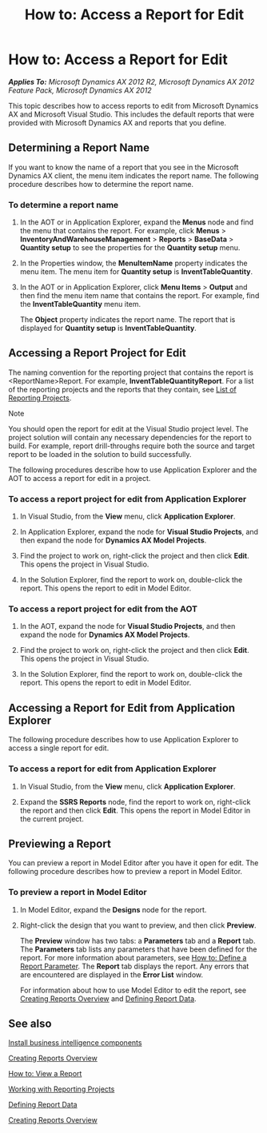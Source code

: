 ﻿---
title: 'How to: Access a Report for Edit'
TOCTitle: 'How to: Access a Report for Edit'
ms:assetid: 1c4fa46f-60bb-43b6-a1e5-6a9d6d714ec8
ms:mtpsurl: https://technet.microsoft.com/en-us/library/Ee873247(v=AX.60)
ms:contentKeyID: 28119315
ms.date: 11/07/2012
mtps_version: v=AX.60
---

# How to: Access a Report for Edit 


_**Applies To:** Microsoft Dynamics AX 2012 R2, Microsoft Dynamics AX 2012 Feature Pack, Microsoft Dynamics AX 2012_

This topic describes how to access reports to edit from Microsoft Dynamics AX and Microsoft Visual Studio. This includes the default reports that were provided with Microsoft Dynamics AX and reports that you define.

## Determining a Report Name

If you want to know the name of a report that you see in the Microsoft Dynamics AX client, the menu item indicates the report name. The following procedure describes how to determine the report name.

### To determine a report name

1.  In the AOT or in Application Explorer, expand the **Menus** node and find the menu that contains the report. For example, click **Menus** \> **InventoryAndWarehouseManagement** \> **Reports** \> **BaseData** \> **Quantity setup** to see the properties for the **Quantity setup** menu.

2.  In the Properties window, the **MenuItemName** property indicates the menu item. The menu item for **Quantity setup** is **InventTableQuantity**.

3.  In the AOT or in Application Explorer, click **Menu Items** \> **Output** and then find the menu item name that contains the report. For example, find the **InventTableQuantity** menu item.
    
    The **Object** property indicates the report name. The report that is displayed for **Quantity setup** is **InventTableQuantity**.

## Accessing a Report Project for Edit

The naming convention for the reporting project that contains the report is \<ReportName\>Report. For example, **InventTableQuantityReport**. For a list of the reporting projects and the reports that they contain, see [List of Reporting Projects](list-of-reporting-projects.md).


> [!NOTE]
> <P>You should open the report for edit at the Visual Studio project level. The project solution will contain any necessary dependencies for the report to build. For example, report drill-throughs require both the source and target report to be loaded in the solution to build successfully.</P>



The following procedures describe how to use Application Explorer and the AOT to access a report for edit in a project.

### To access a report project for edit from Application Explorer

1.  In Visual Studio, from the **View** menu, click **Application Explorer**.

2.  In Application Explorer, expand the node for **Visual Studio Projects**, and then expand the node for **Dynamics AX Model Projects**.

3.  Find the project to work on, right-click the project and then click **Edit**. This opens the project in Visual Studio.

4.  In the Solution Explorer, find the report to work on, double-click the report. This opens the report to edit in Model Editor.

### To access a report project for edit from the AOT

1.  In the AOT, expand the node for **Visual Studio Projects**, and then expand the node for **Dynamics AX Model Projects**.

2.  Find the project to work on, right-click the project and then click **Edit**. This opens the project in Visual Studio.

3.  In the Solution Explorer, find the report to work on, double-click the report. This opens the report to edit in Model Editor.

## Accessing a Report for Edit from Application Explorer

The following procedure describes how to use Application Explorer to access a single report for edit.

### To access a report for edit from Application Explorer

1.  In Visual Studio, from the **View** menu, click **Application Explorer**.

2.  Expand the **SSRS Reports** node, find the report to work on, right-click the report and then click **Edit**. This opens the report in Model Editor in the current project.

## Previewing a Report

You can preview a report in Model Editor after you have it open for edit. The following procedure describes how to preview a report in Model Editor.

### To preview a report in Model Editor

1.  In Model Editor, expand the **Designs** node for the report.

2.  Right-click the design that you want to preview, and then click **Preview**.
    
    The **Preview** window has two tabs: a **Parameters** tab and a **Report** tab. The **Parameters** tab lists any parameters that have been defined for the report. For more information about parameters, see [How to: Define a Report Parameter](how-to-define-a-report-parameter.md). The **Report** tab displays the report. Any errors that are encountered are displayed in the **Error List** window.
    
    For information about how to use Model Editor to edit the report, see [Creating Reports Overview](creating-reports-overview.md) and [Defining Report Data](defining-report-data.md).

## See also

[Install business intelligence components](install-business-intelligence-components.md)

[Creating Reports Overview](creating-reports-overview.md)

[How to: View a Report](how-to-view-a-report.md)

[Working with Reporting Projects](working-with-reporting-projects.md)

[Defining Report Data](defining-report-data.md)

[Creating Reports Overview](creating-reports-overview.md)

